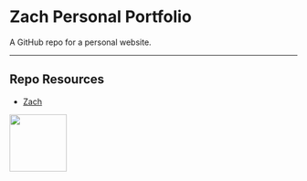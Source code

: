 # Zach Personal Portfolio

A GitHub repo for a personal website. 

***

## Repo Resources

* [Zach](https://zachthomas.ca)

<a href="https://codeadam.ca">
<img src="https://codeadam.ca/images/code-block.png" width="100">
</a>
